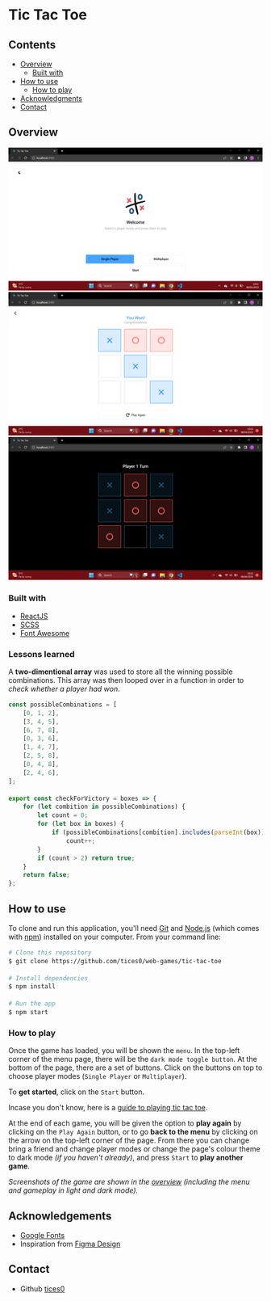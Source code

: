 # Tic Tac Toe

## Contents

-   [Overview](#overview)
    -   [Built with](#built-with)
-   [How to use](#how-to-use)
    -   [How to play](#how-to-play)
-   [Acknowledgments](#acknowledgements)
-   [Contact](#contact)

## Overview

![menu](./screenshots/menu.png)
![light-mode](./screenshots/light-mode.png)
![dark-mode](./screenshots/dark-mode.png)

### Built with

-   [ReactJS](https://reactjs.org)
-   [SCSS](https://sass-lang.com)
-   [Font Awesome](https://fontawesome.com)

### Lessons learned

A **two-dimentional array** was used to store all the winning possible combinations. This array was then looped over in a function in order to *check whether a player had won*. 

```js
const possibleCombinations = [
	[0, 1, 2],
	[3, 4, 5],
	[6, 7, 8],
	[0, 3, 6],
	[1, 4, 7],
	[2, 5, 8],
	[0, 4, 8],
	[2, 4, 6],
];

export const checkForVictory = boxes => {
	for (let combition in possibleCombinations) {
		let count = 0;
		for (let box in boxes) {
			if (possibleCombinations[combition].includes(parseInt(box)))
				count++;
		}
		if (count > 2) return true;
	}
	return false;
};
```

## How to use

To clone and run this application, you'll need [Git](https://git-scm.com) and [Node.js](https://nodejs.org/en/download/) (which comes with [npm](http://npmjs.com)) installed on your computer. From your command line:

```bash
# Clone this repository
$ git clone https://github.com/tices0/web-games/tic-tac-toe

# Install dependencies
$ npm install

# Run the app
$ npm start
```

### How to play

Once the game has loaded, you will be shown the `menu`. In the top-left corner of the menu page, there will be the `dark mode toggle button`. At the bottom of the page, there are a set of buttons. Click on the buttons on top to choose player modes (`Single Player` or `Multiplayer`).

To **get started**, click on the `Start` button.

Incase you don't know, here is a [guide to playing tic tac toe](https://www.wikihow.com/Play-Tic-Tac-Toe).

At the end of each game, you will be given the option to **play again** by clicking on the `Play Again` button, or to go **back to the menu** by clicking on the arrow on the top-left corner of the page. From there you can change bring a friend and change player modes or change the page's colour theme to dark mode _(if you haven't already)_, and press `Start` to **play another game**.

_Screenshots of the game are shown in the [overview](#overview) (including the menu and gameplay in light and dark mode)._

## Acknowledgements

-   [Google Fonts](https://fonts.google.com/specimen/Roboto)
-   Inspiration from [Figma Design](<https://www.figma.com/file/oYIFNgo4LazHQPhLvf8Vd6/TIC-TAC-TOE---UI-Kit-(Community)?node-id=0-1&t=RQkuuTcCvoCvCAZD-0>)

## Contact

-   Github [tices0](https://github.com/tices0)
